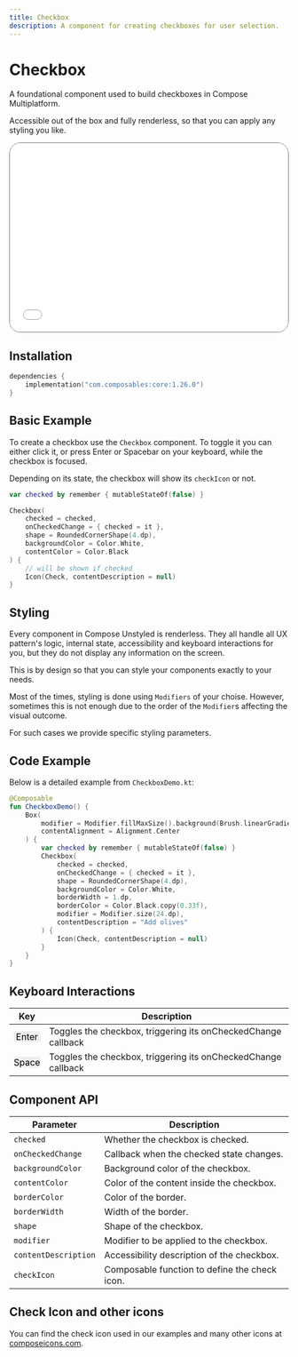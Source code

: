 ```yaml
---
title: Checkbox
description: A component for creating checkboxes for user selection.
---
```


# Checkbox

A foundational component used to build checkboxes in Compose Multiplatform.

Accessible out of the box and fully renderless, so that you can apply any styling you like.

<div style="position: relative; max-width: 800px; height: 340px; border-radius: 20px; overflow: hidden; border: 1px solid #777;">
    <iframe id="demoIframe" style="position: absolute; top: 0; left: 0; width: 100%; height: 100%; border: none;" src="../checkbox-demo/index.html" title="Demo" allow="accelerometer; autoplay; clipboard-write; encrypted-media; gyroscope; picture-in-picture; web-share" referrerpolicy="strict-origin-when-cross-origin"></iframe>
</div>


## Installation

```kotlin title="build.gradle.kts"
dependencies {
    implementation("com.composables:core:1.26.0")
}
```

## Basic Example

To create a checkbox use the `Checkbox` component. To toggle it you can either click it, or press Enter or Spacebar on your keyboard, while the checkbox is focused.

Depending on its state, the checkbox will show its `checkIcon` or not.

```kotlin
var checked by remember { mutableStateOf(false) }

Checkbox(
    checked = checked,
    onCheckedChange = { checked = it },
    shape = RoundedCornerShape(4.dp),
    backgroundColor = Color.White,
    contentColor = Color.Black
) {
    // will be shown if checked
    Icon(Check, contentDescription = null)
}
```

## Styling

Every component in Compose Unstyled is renderless. They all handle all UX pattern's logic, internal state, accessibility and keyboard interactions for you, but they do not display any information on the screen. 

This is by design so that you can style your components exactly to your needs.

Most of the times, styling is done using `Modifiers` of your choise. However, sometimes this is not enough due to the order of the `Modifier`s affecting the visual outcome.

For such cases we provide specific styling parameters. 


## Code Example

Below is a detailed example from `CheckboxDemo.kt`:

```kotlin
@Composable
fun CheckboxDemo() {
    Box(
        modifier = Modifier.fillMaxSize().background(Brush.linearGradient(listOf(Color(0xFF8E2DE2), Color(0xFF4A00E0)))),
        contentAlignment = Alignment.Center
    ) {
        var checked by remember { mutableStateOf(false) }
        Checkbox(
            checked = checked,
            onCheckedChange = { checked = it },
            shape = RoundedCornerShape(4.dp),
            backgroundColor = Color.White,
            borderWidth = 1.dp,
            borderColor = Color.Black.copy(0.33f),
            modifier = Modifier.size(24.dp),
            contentDescription = "Add olives"
        ) {
            Icon(Check, contentDescription = null)
        }
    }
}
```

## Keyboard Interactions

| Key                                   | Description                                                   |
|---------------------------------------|---------------------------------------------------------------|
| <div class="keyboard-key">Enter</div> | Toggles the checkbox, triggering its onCheckedChange callback |
| <div class="keyboard-key">Space</div> | Toggles the checkbox, triggering its onCheckedChange callback |

## Component API

| Parameter           | Description                                                     |
|---------------------|-----------------------------------------------------------------|
| `checked`           | Whether the checkbox is checked.                                |
| `onCheckedChange`   | Callback when the checked state changes.                        |
| `backgroundColor`   | Background color of the checkbox.                               |
| `contentColor`      | Color of the content inside the checkbox.                       |
| `borderColor`       | Color of the border.                                            |
| `borderWidth`       | Width of the border.                                            |
| `shape`             | Shape of the checkbox.                                          |
| `modifier`          | Modifier to be applied to the checkbox.                         |
| `contentDescription`| Accessibility description of the checkbox.                      |
| `checkIcon`         | Composable function to define the check icon.                   |

<style>
.keyboard-key {
  background-color: #EEEEEE;
  color: black;
  text-align: center;
  border-radius: 4px;
}
</style>

## Check Icon and other icons

You can find the check icon used in our examples and many other icons at [composeicons.com](https://composeicons.com).

